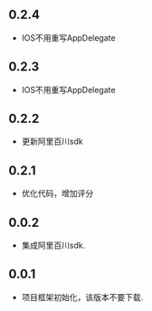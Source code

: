 ## 0.2.4

* IOS不用重写AppDelegate

## 0.2.3

* IOS不用重写AppDelegate

## 0.2.2

* 更新阿里百川sdk

## 0.2.1

* 优化代码，增加评分

## 0.0.2

* 集成阿里百川sdk.

## 0.0.1

* 项目框架初始化，该版本不要下载.
